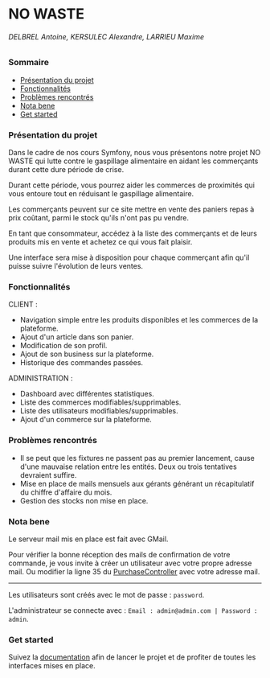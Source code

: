 # NO WASTE
###### DELBREL Antoine, KERSULEC Alexandre, LARRIEU Maxime

### Sommaire
+ [Présentation du projet](#présentation-du-projet)
+ [Fonctionnalités](#fonctionnalités)
+ [Problèmes rencontrés](#problèmes-rencontrés)
+ [Nota bene](#nota-bene)  
+ [Get started](#get-started)

### Présentation du projet
Dans le cadre de nos cours Symfony, nous vous présentons notre projet NO WASTE qui
lutte contre le gaspillage alimentaire en aidant les commerçants durant
cette dure période de crise.

Durant cette période, vous pourrez aider les commerces de proximités qui vous entoure tout en réduisant
le gaspillage alimentaire.

Les commerçants peuvent sur ce site mettre en vente des paniers repas à prix coûtant,
parmi le stock qu'ils n'ont pas pu vendre.

En tant que consommateur, accédez à la liste des commerçants et de leurs produits mis
en vente et achetez ce qui vous fait plaisir.

Une interface sera mise à disposition pour chaque commerçant afin qu'il puisse suivre
l'évolution de leurs ventes.

### Fonctionnalités
CLIENT :

+ Navigation simple entre les produits disponibles et les commerces de la plateforme.
+ Ajout d'un article dans son panier.
+ Modification de son profil.
+ Ajout de son business sur la plateforme.
+ Historique des commandes passées.

ADMINISTRATION :

+ Dashboard avec différentes statistiques.
+ Liste des commerces modifiables/supprimables.
+ Liste des utilisateurs modifiables/supprimables.
+ Ajout d'un commerce sur la plateforme.

### Problèmes rencontrés

+ Il se peut que les fixtures ne passent pas au premier lancement, cause d'une mauvaise relation entre les entités. Deux ou trois tentatives devraient suffire.
+ Mise en place de mails mensuels aux gérants générant un récapitulatif du chiffre d'affaire du mois.
+ Gestion des stocks non mise en place.

### Nota bene
Le serveur mail mis en place est fait avec GMail.

Pour vérifier la bonne réception des mails de confirmation de votre commande, je vous invite à créer un utilisateur avec votre propre adresse mail.
Ou modifier la ligne 35 du [PurchaseController](/src/Controller/PurchaseController.php) avec votre adresse mail.

---

Les utilisateurs sont créés avec le mot de passe : `password`.

L'administrateur se connecte avec : `Email : admin@admin.com | Password : admin`.

### Get started
Suivez la [documentation](get_started.md) afin de lancer le projet et de profiter de toutes
les interfaces mises en place.